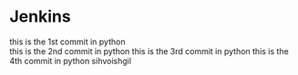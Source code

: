 # Jenkins 
this is the 1st commit in python  
this is the 2nd commit in python
this is the 3rd commit  in python 
this is the 4th commit in python 
sihvoishgil
